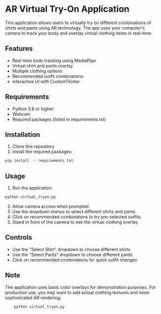 # AR Virtual Try-On Application

This application allows users to virtually try on different combinations of shirts and pants using AR technology. The app uses your computer's camera to track your body and overlay virtual clothing items in real-time.

## Features

- Real-time body tracking using MediaPipe
- Virtual shirt and pants overlay
- Multiple clothing options
- Recommended outfit combinations
- Interactive UI with CustomTkinter

## Requirements

- Python 3.8 or higher
- Webcam
- Required packages (listed in requirements.txt)

## Installation

1. Clone this repository
2. Install the required packages:
```bash
pip install -r requirements.txt
```

## Usage

1. Run the application:
```bash
python virtual_tryon.py
```

2. Allow camera access when prompted
3. Use the dropdown menus to select different shirts and pants
4. Click on recommended combinations to try pre-selected outfits
5. Stand in front of the camera to see the virtual clothing overlay

## Controls

- Use the "Select Shirt" dropdown to choose different shirts
- Use the "Select Pants" dropdown to choose different pants
- Click on recommended combinations for quick outfit changes

## Note

The application uses basic color overlays for demonstration purposes. For production use, you may want to add actual clothing textures and more sophisticated AR rendering.
        

        python virtual_tryon.py
